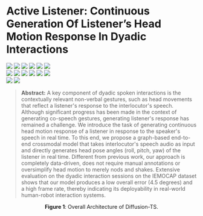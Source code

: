 # Active Listener: Continuous Generation Of Listener’s Head Motion Response In Dyadic Interactions
[![](https://img.shields.io/github/stars/Y-debug-sys/Diffusion-TS.svg)](https://github.com/bigzen/Active-Listener/stargazers)
[![](https://img.shields.io/github/forks/Y-debug-sys/Diffusion-TS.svg)](https://github.com/bigzen/Active-Listener/network) 
[![](https://img.shields.io/badge/license-MIT-blue.svg)](https://github.com/bigzen/Active-Listener/blob/main/LICENSE) 
<img src="https://img.shields.io/badge/python-3.10-blue">
<img src="https://img.shields.io/badge/pytorch-2.4-orange">
<img src="https://img.shields.io/badge/cuda-12.1-orange"><br>
<img src="https://img.shields.io/badge/numpy-1.24-green">
<img src="https://img.shields.io/badge/pickle-0.7-green">
<img src="https://img.shields.io/badge/librosa-0.10-green">
<img src="https://img.shields.io/badge/audiofile-1.3-green">
<img src="https://img.shields.io/badge/transformers-4.33-green">
<img src="https://img.shields.io/badge/opensmile-2.4-green"><br>
<img src="https://img.shields.io/badge/scipy-1.10-green">
<img src="https://img.shields.io/badge/torchaudio-2.4-green">

> **Abstract:** A key component of dyadic spoken interactions is the contextually relevant non-verbal gestures, such as head movements that reflect a listener's response to the interlocutor's speech. Although significant progress has been made in the context of generating co-speech gestures, generating listener's response has remained a challenge. We introduce the task of generating continuous head motion response of a listener in response to the speaker's speech in real time. To this end, we propose a graph-based end-to-end crossmodal model that takes interlocutor's speech audio as input and directly generates head pose angles (roll, pitch, yaw) of the listener in real time. Different from previous work, our approach is completely data-driven, does not require manual annotations or oversimplify head motion to merely nods and shakes. Extensive evaluation on the dyadic interaction sessions on the IEMOCAP dataset shows that our model produces a low overall error (4.5 degrees) and a high frame rate, thereby indicating its deployability in real-world human-robot interaction systems.


<p align="center">
  <img src="figures/fig1.jpg" alt="">
  <br>
  <b>Figure 1</b>: Overall Architecture of Diffusion-TS.
</p>
